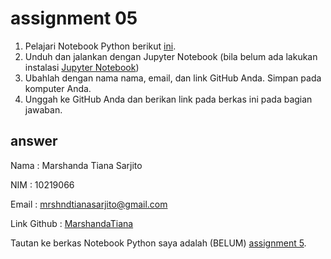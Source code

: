 # assignment 05
1. Pelajari Notebook Python berikut [ini](https://github.com/dudung/cookbook/blob/main/notebook/hello/work_of_friction.ipynb).
2. Unduh dan jalankan dengan Jupyter Notebook (bila belum ada lakukan instalasi [Jupyter Notebook](https://jupyter.org/install))
3. Ubahlah dengan nama nama, email, dan link GitHub Anda. Simpan pada komputer Anda.
4. Unggah ke GitHub Anda dan berikan link pada berkas ini pada bagian jawaban.

## answer
Nama : Marshanda Tiana Sarjito

NIM : 10219066

Email : [mrshndtianasarjito@gmail.com](mrshndtianasarjito@gmail.com)

Link Github : [MarshandaTiana](https://github.com/MarshandaTiana)

Tautan ke berkas Notebook Python saya adalah (BELUM) [assignment 5]().
